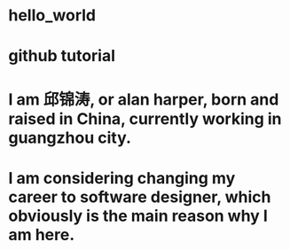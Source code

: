 # hello_world
# github tutorial

# I am 邱锦涛, or alan harper, born and  raised in China, currently working in guangzhou city. 
# I am considering changing my career to software designer, which obviously is the main reason why I am here.
